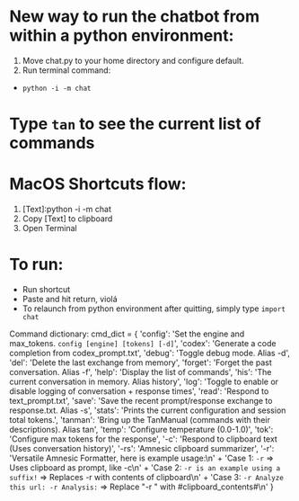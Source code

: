# New way to run the chatbot from within a python environment:
1. Move chat.py to your home directory and configure default.
2. Run terminal command:
- `python -i -m chat`

# Type `tan` to see the current list of commands

# MacOS Shortcuts flow:
1. [Text]:python -i -m chat
2. Copy [Text] to clipboard
3. Open Terminal

# To run:
- Run shortcut
- Paste and hit return, violá
- To relaunch from python environment after quitting, simply type `import chat`

Command dictionary:
cmd_dict = {
            'config': 'Set the engine and max_tokens. `config [engine] [tokens] [-d]`',
            'codex': 'Generate a code completion from codex_prompt.txt',
            'debug': 'Toggle debug mode. Alias -d',
            'del': 'Delete the last exchange from memory',
            'forget': 'Forget the past conversation. Alias -f',
            'help': 'Display the list of commands',
            'his': 'The current conversation in memory. Alias history', 
            'log': 'Toggle to enable or disable logging of conversation + response times', 
            'read': 'Respond to text_prompt.txt', 
            'save': 'Save the recent prompt/response exchange to response.txt. Alias -s',
            'stats': 'Prints the current configuration and session total tokens.',
            'tanman': 'Bring up the TanManual (commands with their descriptions). Alias tan',
            'temp': 'Configure temperature (0.0-1.0)',
            'tok': 'Configure max tokens for the response',
            '-c': 'Respond to clipboard text (Uses conversation history)',
            '-rs': 'Amnesic clipboard summarizer',
            '-r': 'Versatile Amnesic Formatter, here is example usage:\n' +
                    'Case 1: `-r` => Uses clipboard as prompt, like -c\n' +
                    'Case 2: `-r is an example using a suffix!` => Replaces -r with contents of clipboard\n' +
                    'Case 3: `-r Analyze this url: -r Analysis:` => Replace "-r " with #clipboard_contents#\n'
            }